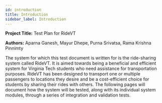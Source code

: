 ```yaml
---
id: introduction
title: Introduction
sidebar_label: Introduction
---
```


**Project Title:** Test Plan for RideVT

**Authors:** Aparna Ganesh, Mayur Dhepe, Purna Srivatsa, Rama Krishna Pinnimty

The system for which this test document is written for is the ride-sharing system called RideVT. It is aimed towards being a beneficial and efficient system for Virginia Tech students who need assistance for transportation purposes. RideVT has been designed to transport one or multiple passengers to locations they desire and be a cost-efficient choice for students by sharing their rides with others. The following pages will document how the system will be tested, along with its individual system modules, through a series of integration and validation tests.

